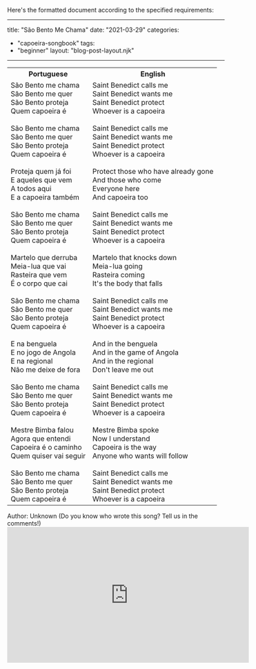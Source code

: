 Here's the formatted document according to the specified requirements:

---
title: "São Bento Me Chama"
date: "2021-03-29"
categories: 
  - "capoeira-songbook"
tags: 
  - "beginner"
layout: "blog-post-layout.njk"
---

<table class="capoeira-table">
    <tr class="header-row">
        <th>Portuguese</th>
        <th>English</th>
    </tr>
    <tr>
        <td>São Bento me chama<br>
São Bento me quer<br>
São Bento proteja<br>
Quem capoeira é<br>
<br>
São Bento me chama<br>
São Bento me quer<br>
São Bento proteja<br>
Quem capoeira é<br>
<br>
Proteja quem já foi<br>
E aqueles que vem<br>
A todos aqui<br>
E a capoeira também<br>
<br>
São Bento me chama<br>
São Bento me quer<br>
São Bento proteja<br>
Quem capoeira é<br>
<br>
Martelo que derruba<br>
Meia-lua que vai<br>
Rasteira que vem<br>
É o corpo que cai<br>
<br>
São Bento me chama<br>
São Bento me quer<br>
São Bento proteja<br>
Quem capoeira é<br>
<br>
E na benguela<br>
E no jogo de Angola<br>
E na regional<br>
Não me deixe de fora<br>
<br>
São Bento me chama<br>
São Bento me quer<br>
São Bento proteja<br>
Quem capoeira é<br>
<br>
Mestre Bimba falou<br>
Agora que entendi<br>
Capoeira é o caminho<br>
Quem quiser vai seguir<br>
<br>
São Bento me chama<br>
São Bento me quer<br>
São Bento proteja<br>
Quem capoeira é</td>
        <td>Saint Benedict calls me<br>
Saint Benedict wants me<br>
Saint Benedict protect<br>
Whoever is a capoeira<br>
<br>
Saint Benedict calls me<br>
Saint Benedict wants me<br>
Saint Benedict protect<br>
Whoever is a capoeira<br>
<br>
Protect those who have already gone<br>
And those who come<br>
Everyone here<br>
And capoeira too<br>
<br>
Saint Benedict calls me<br>
Saint Benedict wants me<br>
Saint Benedict protect<br>
Whoever is a capoeira<br>
<br>
Martelo that knocks down<br>
Meia-lua going<br>
Rasteira coming<br>
It's the body that falls<br>
<br>
Saint Benedict calls me<br>
Saint Benedict wants me<br>
Saint Benedict protect<br>
Whoever is a capoeira<br>
<br>
And in the benguela<br>
And in the game of Angola<br>
And in the regional<br>
Don't leave me out<br>
<br>
Saint Benedict calls me<br>
Saint Benedict wants me<br>
Saint Benedict protect<br>
Whoever is a capoeira<br>
<br>
Mestre Bimba spoke<br>
Now I understand<br>
Capoeira is the way<br>
Anyone who wants will follow<br>
<br>
Saint Benedict calls me<br>
Saint Benedict wants me<br>
Saint Benedict protect<br>
Whoever is a capoeira</td>
    </tr>
</table>

<figcaption>
Author: Unknown (Do you know who wrote this song? Tell us in the comments!)
</figcaption>

<iframe width="560" height="315" src="https://www.youtube.com/embed/dw6oR1UL0pQ" title="YouTube video player" frameborder="0" allow="accelerometer; autoplay; clipboard-write; encrypted-media; gyroscope; picture-in-picture" allowfullscreen></iframe>